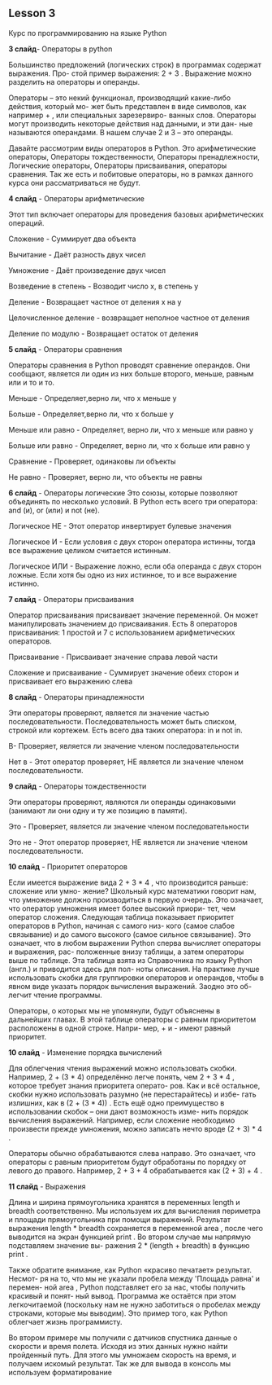 ## Lesson 3

Курс по программированию на языке Python 

**3 слайд**- Операторы в python

Большинство предложений (логических строк) в программах содержат выражения. Про-
стой пример выражения: 2 + 3 . Выражение можно разделить на операторы и операнды.

Операторы – это некий функционал, производящий какие-либо действия, который мо-
жет быть представлен в виде символов, как например + , или специальных зарезервиро-
ванных слов. Операторы могут производить некоторые действия над данными, и эти дан-
ные называются операндами. В нашем случае 2 и 3 – это операнды.

Давайте рассмотрим виды операторов в Python. Это арифметические операторы, Операторы тождественности, Операторы пренадлежности, Логические операторы, Операторы присваивания, операторы сравнения. Так же есть и побитовые операторы, но в рамках данного курса они рассматриваться не будут.

**4 слайд** - Операторы арифметические

Этот тип включает операторы для проведения базовых арифметических операций.

Сложение - Суммирует два объекта

Вычитание - Даёт разность двух чисел

Умножение - Даёт произведение двух чисел

Возведение в степень - Возводит число x, в степень y

Деление - Возвращает частное от деления x на y

Целочисленное деление - возвращает неполное частное от деления

Деление по модулю - Возвращает остаток от деления


**5 cлайд** - Операторы сравнения

Операторы сравнения в Python проводят сравнение операндов. Они сообщают, является ли один из них больше второго, меньше, равным или и то и то.

Меньше - Определяет,верно ли, что x меньше y 

Больше - Определяет,верно ли, что x больше y

Меньше или равно - Определяет, верно ли, что x меньше или равно y

Больше или равно - Определяет, верно ли, что x больше или равно y

Сравнение - Проверяет, одинаковы ли объекты

Не равно - Проверяет, верно ли, что объекты не равны

**6 слайд** - Операторы логические
Это союзы, которые позволяют объединять по несколько условий. В Python есть всего три оператора: and (и), or (или) и not (не).

Логическое НЕ - Этот оператор инвертирует булевые значения

Логическое И - Если условия с двух сторон оператора истинны, тогда все выражение целиком считается истинным.

Логическое ИЛИ - Выражение ложно, если оба операнда с двух сторон ложные. Если хотя бы одно из них истинное, то и все выражение истинно.

**7 слайд** - Операторы присваивания 

Оператор присваивания присваивает значение переменной. Он может манипулировать значением до присваивания. Есть 8 операторов присваивания: 1 простой и 7 с использованием арифметических операторов.

Присваивание - Присваивает значение справа левой части

Сложение и присваивание - Суммирует значение обеих сторон и присваивает его выражению слева

**8 слайд** - Операторы принадлежности

Эти операторы проверяют, является ли значение частью последовательности. Последовательность может быть списком, строкой или кортежем. Есть всего два таких оператора: in и not in.

В- Проверяет, является ли значение членом последовательности

Нет в - Этот оператор проверяет, НЕ является ли значение членом последовательности.

**9 слайд** - Операторы тождественности

Эти операторы проверяют, являются ли операнды одинаковыми (занимают ли они одну и ту же позицию в памяти).

Это - Проверяет, является ли значение членом последовательности

Это не - Этот оператор проверяет, НЕ является ли значение членом последовательности.

**10 слайд** - Приоритет операторов

Если имеется выражение вида 2 + 3 * 4 , что производится раньше: сложение или умно-
жение? Школьный курс математики говорит нам, что умножение должно производиться
в первую очередь. Это означает, что оператор умножения имеет более высокий приори-
тет, чем оператор сложения.
Следующая таблица показывает приоритет операторов в Python, начиная с самого низ-
кого (самое слабое связывание) и до самого высокого (самое сильное связывание). Это
означает, что в любом выражении Python сперва вычисляет операторы и выражения, рас-
положенные внизу таблицы, а затем операторы выше по таблице.
Эта таблица взята из Справочника по языку Python (англ.) и приводится здесь для пол-
ноты описания. На практике лучше использовать скобки для группировки операторов и
операндов, чтобы в явном виде указать порядок вычисления выражений. Заодно это об-
легчит чтение программы.

Операторы, о которых мы не упомянули, будут объяснены в дальнейших главах.
В этой таблице операторы с равным приоритетом расположены в одной строке. Напри-
мер, + и - имеют равный приоритет.

**10 слайд** - Изменение порядка вычислений

Для облегчения чтения выражений можно использовать скобки. Например, 2 + (3 * 4)
определённо легче понять, чем 2 + 3 * 4 , которое требует знания приоритета операто-
ров. Как и всё остальное, скобки нужно использовать разумно (не перестарайтесь) и избе-
гать излишних, как в (2 + (3 * 4)) .
Есть ещё одно преимущество в использовании скобок – они дают возможность изме-
нить порядок вычисления выражений. Например, если сложение необходимо произвести
прежде умножения, можно записать нечто вроде (2 + 3) * 4 .

Операторы обычно обрабатываются слева направо. Это означает, что операторы с равным
приоритетом будут обработаны по порядку от левого до правого. Например, 2 + 3 + 4
обрабатывается как (2 + 3) + 4 .

**11 слайд** - Выражения

Длина и ширина прямоугольника хранятся в переменных length и breadth
соответственно. Мы используем их для вычисления периметра и площади
прямоугольника при помощи выражений. Результат выражения length *
breadth сохраняется в переменной area , после чего выводится на экран
функцией print . Во втором случае мы напрямую подставляем значение вы-
ражения 2 * (length + breadth) в функцию print .

Также обратите внимание, как Python «красиво печатает» результат. Несмот-
ря на то, что мы не указали пробела между 'Площадь равна' и перемен-
ной area , Python подставляет его за нас, чтобы получить красивый и понят-
ный вывод. Программа же остаётся при этом легкочитаемой (поскольку нам
не нужно заботиться о пробелах между строками, которые мы выводим). Это
пример того, как Python облегчает жизнь программисту.

Во втором примере мы получили с датчиков спустника данные о скорости и время полета. Исходя из этих данных нужно найти пройденный путь. Для этого мы умножаем скорость на время, и получаем искомый результат. Так же для вывода в консоль мы используем форматирование








